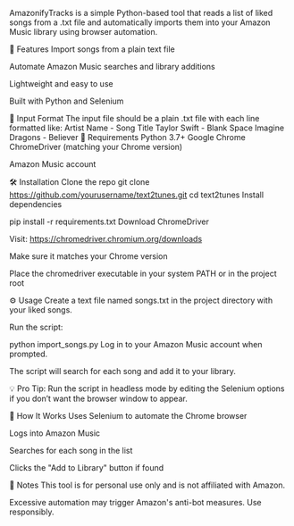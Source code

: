 AmazonifyTracks is a simple Python-based tool that reads a list of liked songs from a .txt file and automatically imports them into your Amazon Music library using browser automation.

🚀 Features
Import songs from a plain text file

Automate Amazon Music searches and library additions

Lightweight and easy to use

Built with Python and Selenium

📄 Input Format
The input file should be a plain .txt file with each line formatted like:
      Artist Name - Song Title
      Taylor Swift - Blank Space
      Imagine Dragons - Believer
🔧 Requirements
Python 3.7+
Google Chrome
ChromeDriver (matching your Chrome version)

Amazon Music account

🛠️ Installation
Clone the repo
git clone https://github.com/yourusername/text2tunes.git
cd text2tunes
Install dependencies

pip install -r requirements.txt
Download ChromeDriver

Visit: https://chromedriver.chromium.org/downloads

Make sure it matches your Chrome version

Place the chromedriver executable in your system PATH or in the project root

⚙️ Usage
Create a text file named songs.txt in the project directory with your liked songs.

Run the script:

python import_songs.py
Log in to your Amazon Music account when prompted.

The script will search for each song and add it to your library.

💡 Pro Tip: Run the script in headless mode by editing the Selenium options if you don’t want the browser window to appear.

🧠 How It Works
Uses Selenium to automate the Chrome browser

Logs into Amazon Music

Searches for each song in the list

Clicks the "Add to Library" button if found

📌 Notes
This tool is for personal use only and is not affiliated with Amazon.

Excessive automation may trigger Amazon's anti-bot measures. Use responsibly.
